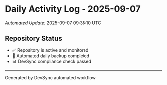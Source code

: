 # Daily Activity Log - 2025-09-07

*Automated Update:* 2025-09-07 09:38:10 UTC

## Repository Status
- ✅ Repository is active and monitored
- 🔄 Automated daily backup completed
- 📊 DevSync compliance check passed

---
Generated by DevSync automated workflow
